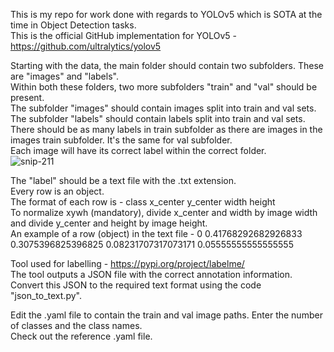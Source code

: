 This is my repo for work done with regards to YOLOv5 which is SOTA at the time in Object Detection tasks. <br>
This is the official GitHub implementation for YOLOv5 - https://github.com/ultralytics/yolov5 <br>

Starting with the data, the main folder should contain two subfolders. These are "images" and "labels". <br>
Within both these folders, two more subfolders "train" and "val" should be present. <br>
The subfolder "images" should contain images split into train and val sets. <br> 
The subfolder "labels" should contain labels split into train and val sets. There should be as many labels in train subfolder as there are images in the images train subfolder. It's the same for val subfolder. <br>
Each image will have its correct label within the correct folder. <br>
![snip-211](https://user-images.githubusercontent.com/57378191/185542960-a126e6b8-b845-4146-8efc-b9aadbd4a075.PNG)


The "label" should be a text file with the .txt extension. <br>
Every row is an object. <br>
The format of each row is - class x_center y_center width height <br>
To normalize xywh (mandatory), divide x_center and width by image width and divide y_center and height by image height. <br>
An example of a row (object) in the text file - 0 0.41768292682926833 0.3075396825396825 0.08231707317073171 0.05555555555555555 <br>

Tool used for labelling - https://pypi.org/project/labelme/ <br>
The tool outputs a JSON file with the correct annotation information. Convert this JSON to the required text format using the code "json_to_text.py". <br>

Edit the .yaml file to contain the train and val image paths. Enter the number of classes and the class names. <br>
Check out the reference .yaml file. <br>




